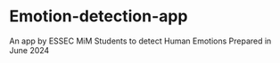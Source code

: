 # Emotion-detection-app
An app by ESSEC MiM Students to detect Human Emotions
Prepared in June 2024
